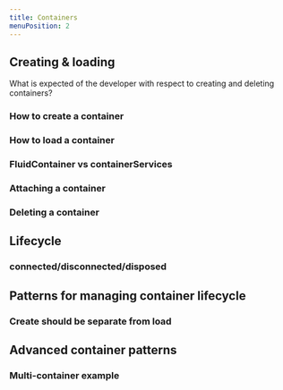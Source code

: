 ```yaml
---
title: Containers
menuPosition: 2
---
```


## Creating & loading

What is expected of the developer with respect to creating and deleting containers?

### How to create a container

### How to load a container

### FluidContainer vs containerServices

### Attaching a container

### Deleting a container

## Lifecycle

### connected/disconnected/disposed

## Patterns for managing container lifecycle

### Create should be separate from load

## Advanced container patterns

### Multi-container example
